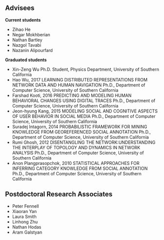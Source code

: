 ## Advisees

**Current students**
- Zihao He 
- Negar Mokhberian
- Nathan Bartley 
- Nazgol Tavabi
- Nazanin Alipourfard

**Graduated students**
 - Xin-Zeng Wu Ph.D. Student, Physics Department, University of Southern California
 - Hao Wu, 2017 LEARNING DISTRIBUTED REPRESENTATIONS FROM NETWORK DATA AND HUMAN NAVIGATION Ph.D., Department of Computer Science, University of Southern California
 - Farshad Kooti, 2016 PREDICTING AND MODELING HUMAN BEHAVIORAL CHANGES USING DIGITAL TRACES Ph.D., Department of Computer Science, University of Southern California
 - Jeon-hyung Kang, 2015 MODELING SOCIAL AND COGNITIVE ASPECTS OF USER BEHAVIOR IN SOCIAL MEDIA Ph.D., Department of Computer Science, University of Southern California
 - Suradej Intagorn, 2014 PROBABILISTIC FRAMEWORK FOR MINING KNOWLEDGE FROM GEOREFERENCED SOCIAL ANNOTATION Ph.D., Department of Computer Science, University of Southern California
-  Rumi Ghosh, 2012 DISENTANGLING THE NETWORK:UNDERSTANDING THE INTERPLAY OF TOPOLOGY AND DYNAMICS IN NETWORK ANALYSIS Ph.D., Department of Computer Science, University of Southern California
- Anon Plangprasopchok, 2010 STATISTICAL APPROACHES FOR INFERRING CATEGORY KNOWLEDGE FROM SOCIAL ANNOTATION Ph.D., Department of Computer Science, University of Southern California

## Postdoctoral Research Associates
- Peter Fennell
- Xiaoran Yan
- Laura Smith
- Linhong Zhu
- Nathan Hodas
- Aram Galstyan

